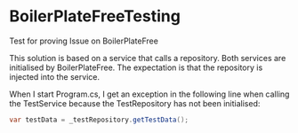 # BoilerPlateFreeTesting
Test for proving Issue on BoilerPlateFree

This solution is based on a service that calls a repository. Both services are initialised by BoilerPlateFree. The expectation is that the repository is injected into the service.

When I start Program.cs, I get an exception in the following line when calling the TestService because the TestRepository has not been initialised:

```csharp
var testData = _testRepository.getTestData();
```